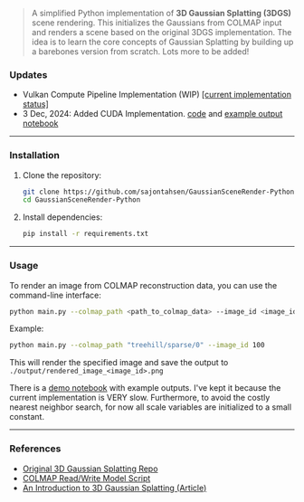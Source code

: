 > A simplified Python implementation of **3D Gaussian Splatting (3DGS)** scene rendering. This initializes the Gaussians from COLMAP input and renders a scene based on the original 3DGS implementation. The idea is to learn the core concepts of Gaussian Splatting by building up a barebones version from scratch. Lots more to be added!

### **Updates**
- Vulkan Compute Pipeline Implementation (WIP) [[current implementation status]](./vulkan/)
- 3 Dec, 2024: Added CUDA Implementation. [code](./cuda/) and [example output notebook](./demo-notebook.ipynb)

---

### **Installation**

1. Clone the repository:
   ```bash
   git clone https://github.com/sajontahsen/GaussianSceneRender-Python.git
   cd GaussianSceneRender-Python
   ```

1. Install dependencies:
   ```bash
   pip install -r requirements.txt
   ```

---

### **Usage**

To render an image from COLMAP reconstruction data, you can use the command-line interface:
```bash
python main.py --colmap_path <path_to_colmap_data> --image_id <image_id>
```

Example:
```bash
python main.py --colmap_path "treehill/sparse/0" --image_id 100
```

This will render the specified image and save the output to `./output/rendered_image_<image_id>.png`

There is a [demo notebook](./demo-notebook.ipynb) with example outputs. I've kept it because the current implementation is VERY slow. Furthermore, to avoid the costly nearest neighbor search, for now all scale variables are initialized to a small constant.

---

### **References**
- [Original 3D Gaussian Splatting Repo](https://github.com/graphdeco-inria/gaussian-splatting/tree/main)
- [COLMAP Read/Write Model Script](https://github.com/colmap/colmap/blob/main/scripts/python/read_write_model.py)
- [An Introduction to 3D Gaussian Splatting (Article)](https://towardsdatascience.com/a-python-engineers-introduction-to-3d-gaussian-splatting-part-1-e133b0449fc6)

